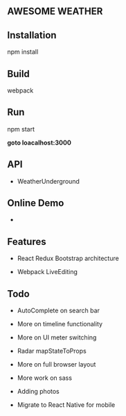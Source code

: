 ## AWESOME WEATHER

## Installation
npm install

## Build
webpack

## Run
npm start

**goto loacalhost:3000**

## API
* WeatherUnderground

## Online Demo
* 

## Features
* React Redux Bootstrap architecture

* Webpack LiveEditing


## Todo
* AutoComplete on search bar

* More on timeline functionality

* More on UI meter switching

* Radar mapStateToProps

* More on full browser layout

* More work on sass

* Adding photos

* Migrate to React Native for mobile

